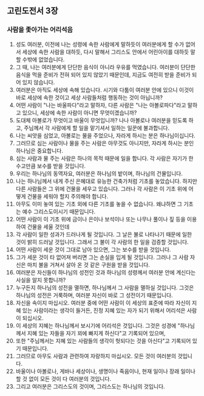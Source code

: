 ## 고린도전서 3장

### 사람을 좇아가는 어리석음
1. 성도 여러분, 이전에 나는 성령에 속한 사람에게 말하듯이 여러분에게 할 수가 없어서 세상에 속한 사람을 대하듯, 다시 말해서 그리스도 안에서 어린아이를 대하듯 말할 수밖에 없었습니다.
2. 그 때, 나는 여러분에게 단단한 음식이 아니라 우유를 먹였습니다. 여러분이 단단한 음식을 먹을 준비가 전혀 되어 있지 않았기 때문인데, 지금도 여전히 받을 준비가 되어 있지 않습니다.
3. 여러분은 아직도 세상에 속해 있습니다. 시기와 다툼이 여러분 안에 있으니 이것이 바로 세상에 속한 것이고 세상 사람들처럼 행동하는 것이 아닙니까?
4. 어떤 사람이 "나는 바울파다"라고 말하자, 다른 사람은 "나는 아볼로파다"라고 말하고 있으니, 세상에 속한 사람이 아니면 무엇이겠습니까?
5. 도대체 아볼로가 무엇이고 바울이 무엇입니까? 나나 아볼로나 여러분을 믿도록 하고, 주님께서 각 사람에게 할 일을 맡기셔서 일하는 일꾼에 불과합니다.
6. 나는 씨앗을 심었고, 아볼로는 물을 주었으나, 자라게 하시는 분은 하나님이십니다.
7. 그러므로 심는 사람이나 물을 주는 사람은 아무것도 아니지만, 자라게 하시는 분인 하나님은 중요합니다.
8. 심는 사람과 물 주는 사람은 하나의 목적 때문에 일을 합니다. 각 사람은 자기가 한 수고만큼 보수를 받을 것입니다.
9. 우리는 하나님의 동역자요, 여러분은 하나님의 밭이며, 하나님의 건물입니다.
10. 나는 하나님께서 내게 주신 은혜대로 유능한 건축가처럼 기초를 놓았습니다. 하지만 다른 사람들은 그 위에 건물을 세우고 있습니다. 그러나 각 사람은 이 기초 위에 어떻게 건물을 세워야 할지 주의해야 합니다.
11. 아무도 이미 놓여 있는 기초 외에 다른 기초를 놓을 수 없습니다. 왜냐하면 그 기초는 예수 그리스도이시기 때문입니다.
12. 어떤 사람이 이 기초 위에 금이나 은이나 보석이나 또는 나무나 풀이나 짚 등을 이용하여 건물을 세울 것인데
13. 각 사람이 일한 성과가 드러나게 될 것입니다. 그 날은 불로 나타나기 때문에 일한 것이 밝히 드러날 것입니다. 그래서 그 불이 각 사람의 한 일을 검증할 것입니다.
14. 어떤 사람이 세운 것이 그대로 남아 있으면, 그는 보수를 받을 것입니다.
15. 그가 세운 것이 타 없어져 버리면 그는 손실을 입게 될 것입니다. 그러나 그 사람 자신은 마치 불을 거쳐서 살아 온 것 같은 구원을 받을 것입니다.
16. 여러분은 자신들이 하나님의 성전인 것과 하나님의 성령께서 여러분 안에 계신다는 사실을 알지 못합니까?
17. 누구든지 하나님의 성전을 멸하면, 하나님께서 그 사람을 멸하실 것입니다. 그것은 하나님의 성전은 거룩하며, 여러분 자신이 바로 그 성전이기 때문입니다.
18. 자신을 속이지 마십시오. 여러분 중에 어떤 사람이 이 세상의 표준에 따라 자신이 지혜 있는 사람이라는 생각이 들거든, 진정 지혜 있는 자가 되기 위해서 어리석은 사람이 되십시오.
19. 이 세상의 지혜는 하나님께서 보시기에 어리석은 것입니다. 그것은 성경에 "하나님께서 지혜 있는 자들을 자기 꾀에 빠지게 하신다"고 기록되어 있으며,
20. 또한 "주님께서는 지혜 있는 사람들의 생각이 헛되다는 것을 아신다"고 기록되어 있기 때문입니다.
21. 그러므로 아무도 사람과 관련하여 자랑하지 마십시오. 모든 것이 여러분의 것입니다.
22. 바울이나 아볼로나, 게바나 세상이나, 생명이나 죽음이나, 현재 일이나 장래 일이나 할 것 없이 모든 것이 다 여러분의 것입니다.
23. 그리고 여러분은 그리스도의 것이며, 그리스도는 하나님의 것입니다.